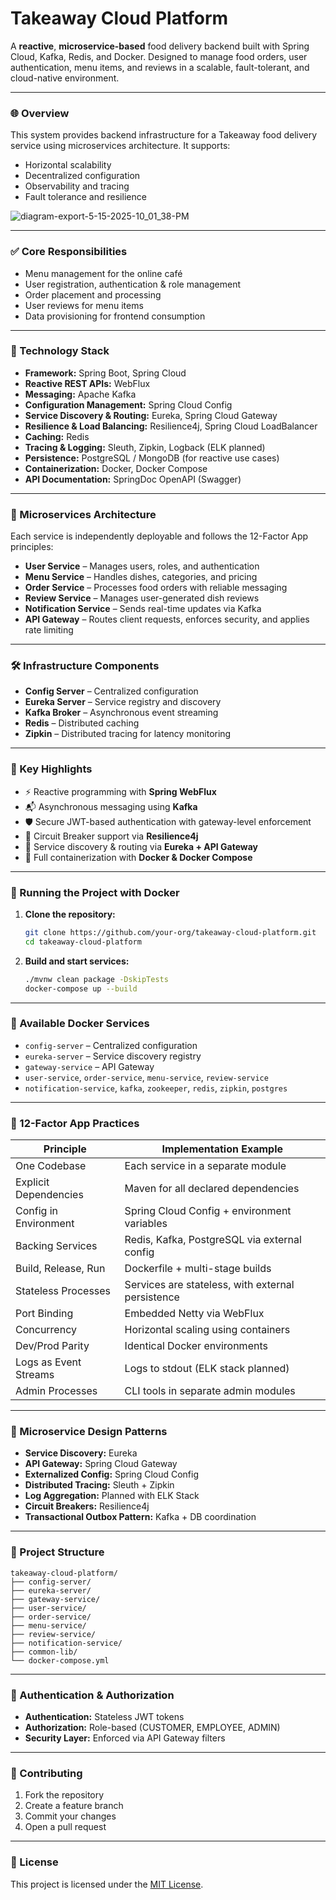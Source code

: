 # Takeaway Cloud Platform

A **reactive**, **microservice-based** food delivery backend built with Spring Cloud, Kafka, Redis, and Docker. Designed to manage food orders, user authentication, menu items, and reviews in a scalable, fault-tolerant, and cloud-native environment.

---

### 🌐 Overview

This system provides backend infrastructure for a Takeaway food delivery service using microservices architecture. It supports:

- Horizontal scalability
- Decentralized configuration
- Observability and tracing
- Fault tolerance and resilience

![diagram-export-5-15-2025-10_01_38-PM](https://github.com/user-attachments/assets/8f1875cd-ae41-4ca2-8b73-8ba56e5e4ebf)

---

### ✅ Core Responsibilities

- Menu management for the online café
- User registration, authentication & role management
- Order placement and processing
- User reviews for menu items
- Data provisioning for frontend consumption

---

### 🧰 Technology Stack

- **Framework:** Spring Boot, Spring Cloud
- **Reactive REST APIs:** WebFlux
- **Messaging:** Apache Kafka
- **Configuration Management:** Spring Cloud Config
- **Service Discovery & Routing:** Eureka, Spring Cloud Gateway
- **Resilience & Load Balancing:** Resilience4j, Spring Cloud LoadBalancer
- **Caching:** Redis
- **Tracing & Logging:** Sleuth, Zipkin, Logback (ELK planned)
- **Persistence:** PostgreSQL / MongoDB (for reactive use cases)
- **Containerization:** Docker, Docker Compose
- **API Documentation:** SpringDoc OpenAPI (Swagger)

---

### 🧩 Microservices Architecture

Each service is independently deployable and follows the 12-Factor App principles:

- **User Service** – Manages users, roles, and authentication
- **Menu Service** – Handles dishes, categories, and pricing
- **Order Service** – Processes food orders with reliable messaging
- **Review Service** – Manages user-generated dish reviews
- **Notification Service** – Sends real-time updates via Kafka
- **API Gateway** – Routes client requests, enforces security, and applies rate limiting

---

### 🛠️ Infrastructure Components

- **Config Server** – Centralized configuration
- **Eureka Server** – Service registry and discovery
- **Kafka Broker** – Asynchronous event streaming
- **Redis** – Distributed caching
- **Zipkin** – Distributed tracing for latency monitoring

---

### 🚀 Key Highlights

- ⚡ Reactive programming with **Spring WebFlux**
- 📬 Asynchronous messaging using **Kafka**
- 🛡️ Secure JWT-based authentication with gateway-level enforcement
- 🔄 Circuit Breaker support via **Resilience4j**
- 🧭 Service discovery & routing via **Eureka + API Gateway**
- 🐳 Full containerization with **Docker & Docker Compose**

---

### 🧪 Running the Project with Docker

1. **Clone the repository:**
   ```bash
   git clone https://github.com/your-org/takeaway-cloud-platform.git
   cd takeaway-cloud-platform
   ```

2. **Build and start services:**
   ```bash
   ./mvnw clean package -DskipTests
   docker-compose up --build
   ```

---

### 🧱 Available Docker Services

- `config-server` – Centralized configuration
- `eureka-server` – Service discovery registry
- `gateway-service` – API Gateway
- `user-service`, `order-service`, `menu-service`, `review-service`
- `notification-service`, `kafka`, `zookeeper`, `redis`, `zipkin`, `postgres`

---

### 📐 12-Factor App Practices

| Principle                  | Implementation Example |
|---------------------------|------------------------|
| One Codebase              | Each service in a separate module |
| Explicit Dependencies     | Maven for all declared dependencies |
| Config in Environment     | Spring Cloud Config + environment variables |
| Backing Services          | Redis, Kafka, PostgreSQL via external config |
| Build, Release, Run       | Dockerfile + multi-stage builds |
| Stateless Processes       | Services are stateless, with external persistence |
| Port Binding              | Embedded Netty via WebFlux |
| Concurrency               | Horizontal scaling using containers |
| Dev/Prod Parity           | Identical Docker environments |
| Logs as Event Streams     | Logs to stdout (ELK stack planned) |
| Admin Processes           | CLI tools in separate admin modules |

---

### 🧬 Microservice Design Patterns

- **Service Discovery:** Eureka
- **API Gateway:** Spring Cloud Gateway
- **Externalized Config:** Spring Cloud Config
- **Distributed Tracing:** Sleuth + Zipkin
- **Log Aggregation:** Planned with ELK Stack
- **Circuit Breakers:** Resilience4j
- **Transactional Outbox Pattern:** Kafka + DB coordination

---

### 📁 Project Structure

```
takeaway-cloud-platform/
├── config-server/
├── eureka-server/
├── gateway-service/
├── user-service/
├── order-service/
├── menu-service/
├── review-service/
├── notification-service/
├── common-lib/
└── docker-compose.yml
```

---

### 🔐 Authentication & Authorization

- **Authentication:** Stateless JWT tokens
- **Authorization:** Role-based (CUSTOMER, EMPLOYEE, ADMIN)
- **Security Layer:** Enforced via API Gateway filters

---

### 🤝 Contributing

1. Fork the repository  
2. Create a feature branch  
3. Commit your changes  
4. Open a pull request

---

### 📄 License

This project is licensed under the [MIT License](LICENSE).
